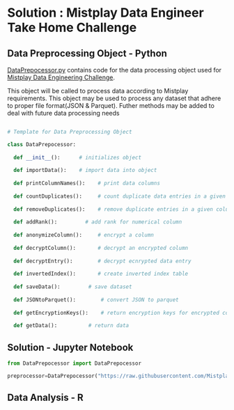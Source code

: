# Solution : Mistplay Data Engineer Take Home Challenge 


## Data Preprocessing Object - Python 
[DataPrepocessor.py](https://github.com/AymenRumi/DataEngineerTakeHomeChallenge/blob/master/Solution/DataPrepocessor.py) contains code for the data processing object used for [Mistplay Data Engineering Challenge](https://github.com/Mistplay/DataEngineerTakeHomeChallenge).

This object will be called to process data according to Mistplay requirements.
This object may be used to process any dataset that adhere to proper file format(JSON & Parquet).
Futher methods may be added to deal with future data processing needs

```python

# Template for Data Preprocessing Object

class DataPrepocessor:
        
  def __init__():      # initializes object 
                                
  def importData():    # import data into object
  
  def printColumnNames():    # print data columns         
  
  def countDuplicates():     # count duplicate data entries in a given column      
  
  def removeDuplicates():    # remove duplicate entries in a given column
      
  def addRank():         # add rank for numerical column
  
  def anonymizeColumn():     # encrypt a column
  
  def decryptColumn():       # decrypt an encrypted column 
  
  def decryptEntry():        # decrypt ecnrypted data entry
  
  def invertedIndex():       # create inverted index table
  
  def saveData():         # save dataset
  
  def JSONtoParquet():        # convert JSON to parquet
  
  def getEncryptionKeys():    # return encryption keys for encrypted columns
  
  def getData():          # return data

```
## Solution - Jupyter Notebook 
```python
from DataPrepocessor import DataPrepocessor

preprocessor=DataPrepocessor("https://raw.githubusercontent.com/Mistplay/DataEngineerTakeHomeChallenge/master/data.json")
```

## Data Analysis - R
